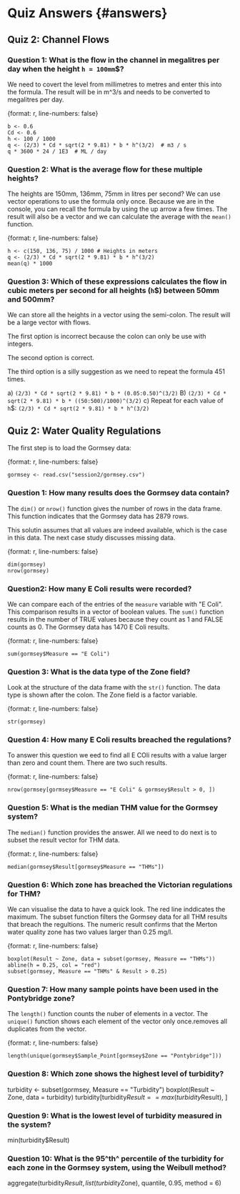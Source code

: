 # Quiz Answers {#answers}
## Quiz 2: Channel Flows
### Question 1: What is the flow in the channel in megalitres per day when the height `h = 100mm`$?
We need to covert the level from millimetres to metres and enter this into the formula. The result will be in m^3/s and needs to be converted to megalitres per day.

{format: r, line-numbers: false}
```
b <- 0.6
Cd <- 0.6
h <- 100 / 1000
q <- (2/3) * Cd * sqrt(2 * 9.81) * b * h^(3/2)  # m3 / s
q * 3600 * 24 / 1E3  # ML / day
```

### Question 2: What is the average flow for these multiple heights?
The heights are 150mm, 136mm, 75mm in litres per second? We can use vector operations to use the formula only once. Because we are in the console, you can recall the formula by using the up arrow a few times. The result will also be a vector and we can calculate the average with the `mean()` function.

{format: r, line-numbers: false}
```
h <- c(150, 136, 75) / 1000 # Heights in meters
q <- (2/3) * Cd * sqrt(2 * 9.81) * b * h^(3/2)
mean(q) * 1000
```

### Question 3: Which of these expressions calculates the flow in cubic meters per second for all heights (`h`$) between 50mm and 500mm? 
We can store all the heights in a vector using the semi-colon. The result will be a large vector with flows. 

The first option is incorrect because the colon can only be use with integers.

The second option is correct.

The third option is a silly suggestion as we need to repeat the formula 451 times.

a) `(2/3) * Cd * sqrt(2 * 9.81) * b * (0.05:0.50)^(3/2)`
B) `(2/3) * Cd * sqrt(2 * 9.81) * b * ((50:500)/1000)^(3/2)`
c) Repeat for each value of `h`$: `(2/3) * Cd * sqrt(2 * 9.81) * b * h^(3/2)`

## Quiz 2: Water Quality Regulations
The first step is to load the Gormsey data:

{format: r, line-numbers: false}
```
gormsey <- read.csv("session2/gormsey.csv")
```
### Question 1: How many results does the Gormsey data contain?
The `dim()` or `nrow()` function gives the number of rows in the data frame. This function indicates that the Gormsey data has 2879 rows.

This solutin assumes that all values are indeed available, which is the case in this data. The next case study discusses missing data.

{format: r, line-numbers: false}
```
dim(gormsey)
nrow(gormsey)
```

### Question2: How many E Coli results were recorded?
We can compare each of the entries of the `measure` variable with "E Coli". This comparison results in a vector of boolean values. The `sum()` function results in the number of TRUE values because they count as 1 and FALSE counts as 0. The Gormsey data has 1470 E Coli results.

{format: r, line-numbers: false}
```
sum(gormsey$Measure == "E Coli")
```

### Question 3: What is the data type of the Zone field?
Look at the structure of the data frame with the `str()` function. The data type is shown after the colon. The Zone field is a factor variable.

{format: r, line-numbers: false}
```
str(gormsey)
```

### Question 4: How many E Coli results breached the regulations?
To answer this question we eed to find all E COli results with a value larger than zero and count them. There are two such results.

{format: r, line-numbers: false}
```
nrow(gormsey[gormsey$Measure == "E Coli" & gormsey$Result > 0, ])
```

### Question 5: What is the median THM value for the Gormsey system?
The `median()` function provides the answer. All we need to do next is to subset the result vector for THM data.

{format: r, line-numbers: false}
```
median(gormsey$Result[gormsey$Measure == "THMs"])
```

### Question 6: Which zone has breached the Victorian regulations for THM?
We can visualise the data to have a quick look. The red line inddicates the maximum. 
The subset function filters the Gormsey data for all THM results that breach the regultions. The numeric result confirms that the Merton water quality zone has two values larger than 0.25 mg/l.

{format: r, line-numbers: false}
```
boxplot(Result ~ Zone, data = subset(gormsey, Measure == "THMs"))
abline(h = 0.25, col = "red")
subset(gormsey, Measure == "THMs" & Result > 0.25)
```

### Question 7: How many sample points have been used in the Pontybridge zone?
The `length()` function counts the nuber of elements in a vector. The `unique()` function shows each element of the vector only once.removes all duplicates from the vector.

{format: r, line-numbers: false}
```
length(unique(gormsey$Sample_Point[gormsey$Zone == "Pontybridge"]))
```

### Question 8: Which zone shows the highest level of turbidity?
turbidity <- subset(gormsey, Measure == "Turbidity")
boxplot(Result ~ Zone, data = turbidity)
turbidity[turbidity$Result == max(turbidity$Result), ]

### Question 9: What is the lowest level of turbidity measured in the system?
min(turbidity$Result)

### Question 10: What is the 95^th^ percentile of the turbidity for each zone in the Gormsey system, using the Weibull method?
aggregate(turbidity$Result, list(turbidity$Zone), quantile, 0.95, method = 6)




